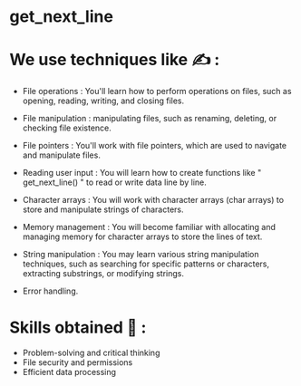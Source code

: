 # get_next_line

# We use techniques like ✍ :

- File operations : You'll learn how to perform operations on files, such as opening, reading, writing, and closing files.

- File manipulation : manipulating files, such as renaming, deleting, or checking file existence.
  
- File pointers : You'll work with file pointers, which are used to navigate and manipulate files. 

- Reading user input : You will learn how to create functions like " get_next_line() " to read or write data line by line.

- Character arrays : You will work with character arrays (char arrays) to store and manipulate strings of characters.

- Memory management : You will become familiar with allocating and managing memory for character arrays to store the lines of text.
   
- String manipulation : You may learn various string manipulation techniques, such as searching for specific patterns or characters, extracting substrings, or modifying strings.

- Error handling.

# Skills obtained 🏅 :
- Problem-solving and critical thinking
- File security and permissions
- Efficient data processing
